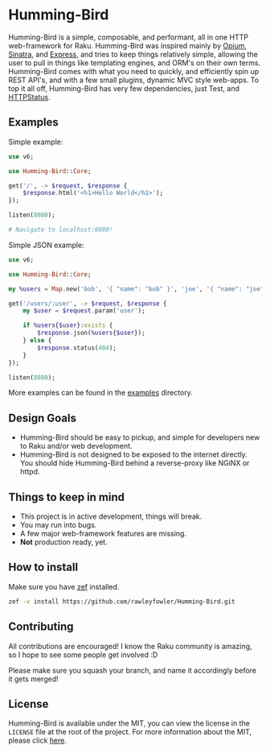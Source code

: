 # Humming-Bird
Humming-Bird is a simple, composable, and performant, all in one HTTP web-framework for Raku.
Humming-Bird was inspired mainly by [Opium](https://github.com/rgrinberg/opium), [Sinatra](https://sinatrarb.com), and [Express](https://expressjs.com), and tries to keep
things relatively simple, allowing the user to pull in things like templating engines,
and ORM's on their own terms. Humming-Bird comes with what you need to quickly, and efficiently spin up REST API's, and with a few small plugins, dynamic MVC style web-apps. To top it all off, Humming-Bird has very few dependencies, just Test, and [HTTPStatus](https://github.com/lizmat/HTTP-Status).

## Examples
Simple example:
```raku
use v6;

use Humming-Bird::Core;

get('/', -> $request, $response {
    $response.html('<h1>Hello World</h1>');
});

listen(8080);

# Navigate to localhost:8080!
```

Simple JSON example:
```raku
use v6;

use Humming-Bird::Core;

my %users = Map.new('bob', '{ "name": "bob" }', 'joe', '{ "name": "joe" }');

get('/users/:user', -> $request, $response {
    my $user = $request.param('user');

    if %users{$user}:exists {
        $response.json(%users{$user});
    } else {
        $response.status(404);
    }
});

listen(8080);
```

More examples can be found in the [examples](https://github.com/rawleyfowler/Humming-Bird/tree/main/examples) directory.

## Design Goals
- Humming-Bird should be easy to pickup, and simple for developers new to Raku and/or web development.
- Humming-Bird is not designed to be exposed to the internet directly. You should hide Humming-Bird behind a reverse-proxy like NGiNX or httpd.

## Things to keep in mind
- This project is in active development, things will break.
- You may run into bugs.
- A few major web-framework features are missing.
- **Not** production ready, yet.

## How to install
Make sure you have [zef](https://github.com/ugexe/zef) installed.
```bash
zef -v install https://github.com/rawleyfowler/Humming-Bird.git
```

## Contributing
All contributions are encouraged! I know the Raku community is amazing, so I hope to see
some people get involved :D

Please make sure you squash your branch, and name it accordingly before it gets merged!

## License
Humming-Bird is available under the MIT, you can view the license in the `LICENSE` file
at the root of the project. For more information about the MIT, please click
[here](https://mit-license.org/).
